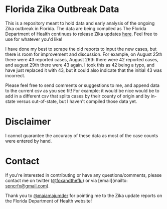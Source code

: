 # Florida Zika Outbreak Data
This is a repository meant to hold data and early analysis of the ongoing Zika outbreak in Florida. The data are being compiled as The Florida Department of Health continues to release Zika updates [here](http://www.floridahealth.gov/newsroom/all-articles.html). Feel free to use for whatever you'd like!

I have done my best to scrape the old reports to input the new cases, but there is room for improvement and discussion. For example, on August 25th there were 43 reported cases, August 26th there were 42 reported cases, and august 29th there were 43 again. I took this as 42 being a typo, and have just replaced it with 43, but it could also indicate that the initial 43 was incorrect.

Please feel free to send comments or suggestions to me, and append data to the current csv as you see fit! For example: it would be nice would be to add in a different csv that splits cases by their county of origin and by in-state versus out-of-state, but I haven't compiled those data yet.

# Disclaimer
I cannot guarantee the accuracy of these data as most of the case counts were entered by hand. 

# Contact
If you're interested in contributing or have any questions/comments, please contact me on twitter ([@foxandtheflu](https://twitter.com/foxandtheflu)) or via [email](mailto: spncrfx@gmail.com).

Thank you to [@maiamajumder](https://twitter.com/maiamajumder) for pointing me to the Zika update reports on the Florida Department of Health website!
